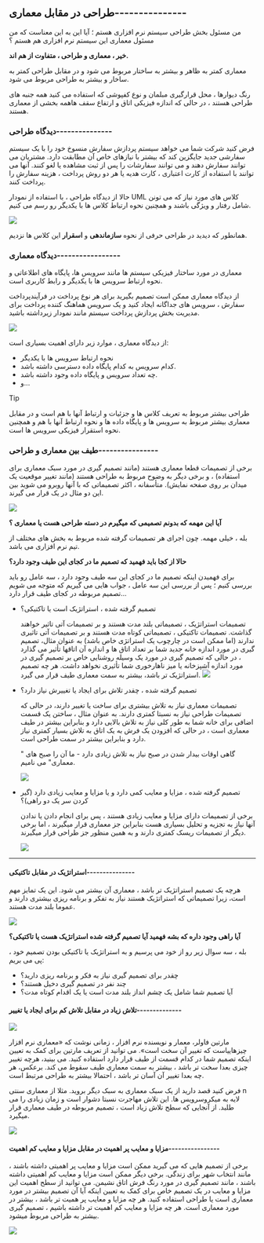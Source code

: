 ## طراحی در مقابل معماری---------------

من مسئول بخش طراحی سیستم نرم افزاری هستم ؛ آیا این به این معناست که من مسئول معماری این سیستم نرم افزاری هم هستم ؟

**خیر ، معماری و طراحی ، متفاوت از هم اند.**

معماری کمتر به ظاهر و بیشتر به ساختار مربوط می شود و در مقابل طراحی کمتر به ساخار و بیشتر به طراحی مربوط می شود.

رنگ دیوارها ، محل قرارگیری مبلمان و نوع کفپوشی که استفاده می کنید همه جنبه های طراحی هستند ، در حالی که اندازه فیزیکی اتاق و ارتفاع سقف هاهمه بخشی از معماری هستند.

### دیدگاه طراحی---------------

فرض کنید شرکت شما می خواهد سیستم پردازش سفارش منسوخ خود را با یک سیستم سفارشی جدید جایگزین کند که بیشتر با نیازهای خاص آن مطابقت دارد. مشتریان می توانند سفارش دهند و می توانند سفارشات را پس از ثبت مشاهده یا لغو کنند. آنها می توانند با استفاده از کارت اعتباری ، کارت هدیه یا هر دو روش پرداخت ، هزینه سفارش را پرداخت کنند.

حالا از دیدگاه طراحی ، با استفاده از نمودار UML کلاس های مورد نیاز که می تونن شامل رفتار و ویژگی باشند و همچنین نحوه ارتباط کلاس ها با یکدیگر رو رسم می کنیم.

![](Pasted%20image%2020240321125135.png)

همانطور که دیدید در طراحی حرفی از نحوه **سازماندهی** و **اسقرار** این کلاس ها نزدیم.

### دیدگاه معماری-----------------

معماری در مورد ساختار فیزیکی سیستم ها مانند سرویس ها، پایگاه های اطلاعاتی و نحوه ارتباط سرویس ها با یکدیگر و رابط کاربری است.

از دیدگاه معماری ممکن است تصمیم بگیرید برای هر نوع پرداخت در فرآیندپرداخت سفارش ، سرویس های جداگانه ایجاد کنید و یک سرویس هماهنگ کننده پرداخت برای مدیریت بخش پردازش پرداخت سیستم مانند نمودار زیرداشته باشید.

![](Pasted%20image%2020240321125722.png)

از دیدگاه معماری ، موارد زیر دارای اهمیت بسیاری است:
- نحوه ارتباط سرویس ها با یکدیگر
- کدام سرویس به کدام پایگاه داده دسترسی داشته باشد.
- چه تعداد سرویس و پایگاه داده وجود داشته باشد.
- و...

>[!tip]
>طراحی بیشتر مربوط به تعریف کلاس ها و جزئیات و ارتباط آنها با هم است و در مقابل معماری بیشتر مربوط به سرویس ها و پایگاه داده ها و نحوه ارتباط آنها با هم و همچنین نحوه استقرار فیزیکی سرویس ها است.

### طیف بین معماری و طراحی----------------

برخی از تصمیمات قطعا معماری هستند (مانند تصمیم گیری در مورد سبک معماری برای استفاده) ، و برخی دیگر به وضوح مربوط به طراحی هستند (مانند تغییر موقعیت یک میدان بر روی صفحه نمایش). متأسفانه ، اکثر تصمیماتی که با آنها روبرو می شوید بین این دو مثال در یک قرار می گیرند.

![](Pasted%20image%2020240321130328.png)

**آیا این مهمه که بدونم تصمیمی که میگیرم در دسته طراحی هست یا معماری ؟**

بله ، خیلی مهمه. چون اجرای هر تصمیمات گرفته شده مربوط به بخش های مختلف از تیم نرم افزاری می باشد.

**حالا از کجا باید فهمید که تصمیم ما در کجای این طیف وجود دارد؟**

برای فهمیدن اینکه تصمیم ما در کجای این سه طیف وجود دارد ، سه عامل رو باید بررسی کنیم ؛ پس از بررسی این سه عامل ، جواب هایی می گیریم که متوجه می شویم تصمیم مربوطه در کجای طیف قرار دارد...

- تصمیم گرفته شده ، استراتژیک است یا تاکتیکی؟
  
  تصمیمات استراتژیک ، تصمیماتی بلند مدت هستند و بر تصمیمات آتی تاثیر خواهند گذاشت.
  تصمیمات تاکتیکی ، تصمیماتی کوتاه مدت هستند و بر تصمیمات آتی تاثیری ندارند (اما ممکن است در چارچوب یک استراتژی خاص باشد)
   به عنوان مثال، تصمیم گیری در مورد اندازه خانه جدید شما بر تعداد اتاق ها و اندازه آن اتاقها تأثیر می گذارد ، در حالی که تصمیم گیری در مورد یک وسیله روشنایی خاص بر تصمیم گیری در مورد اندازه آشپزخانه یا میز ناهارخوری شما تأثیری نخواهد داشت. هر چه تصمیم استراتژیک تر باشد، بیشتر به سمت معماری طیف قرار می گیرد.
   ![](Pasted%20image%2020240321131854.png)

- تصمیم گرفته شده ، چقدر تلاش برای ایجاد یا تغییرش نیاز دارد؟
  
  تصمیمات معماری نیاز به تلاش بیشتری برای ساخت یا تغییر دارند، در حالی که تصمیمات طراحی نیاز به نسبتا کمتری دارند. به عنوان مثال ، ساختن یک قسمت اضافی برای خانه شما به طور کلی نیاز به تلاش بالایی دارد و بنابراین بیشتر در طیف معماری است ، در حالی که افزودن یک فرش به یک اتاق به تلاش بسیار کمتری نیاز دارد و بنابراین بیشتر در سمت طراحی است.
  
  گاهی اوقات بیدار شدن در صبح نیاز به تلاش زیادی دارد - ما آن را صبح های " معماری" می نامیم.
  
  ![](Pasted%20image%2020240321132236.png)
  
- تصمیم گرفته شده ، مزایا و معایب کمی دارد و یا مزایا و معایب زیادی دارد (گیر کردن سر یک دو راهی)؟
  
  برخی از تصمیمات دارای مزایا و معایب زیادی هستند ، پس برای انجام دادن یا ندادن آنها نیاز به تجزیه و تحلیل بسیاری هست بنابراین جز معماری قرار میگیرند ، اما برخی دیگر از تصمیمات ریسک کمتری دارند و به همین منظور جز طراحی قرار میگیرند.
  
  ![](Pasted%20image%2020240321132755.png)

---

#### استراتژیک در مقابل تاکتیکی---------------

هرچه یک تصمیم استراتژیک تر باشد ، معماری آن بیشتر می شود. این یک تمایز مهم است، زیرا تصمیماتی که استراتژیک هستند نیاز به تفکر و برنامه ریزی بیشتری دارند و عموما بلند مدت هستند.

![](Pasted%20image%2020240321133309.png)

**آیا راهی وجود داره که بشه فهمید آیا تصمیم گرفته شده استراتژیک هست یا تاکتیکی؟**

بله ، سه سوال زیر رو از خود می پرسیم و به استراتژیک یا تاکتیکی بودن تصمیم خود ، پی می بریم:

- چقدر برای تصمیم گیری نیاز به فکر و برنامه ریزی دارید؟
- چند نفر در تصمیم گیری دخیل هستند؟
- آیا تصمیم شما شامل یک چشم انداز بلند مدت است یا یک اقدام کوتاه مدت؟


#### تلاش زیاد در مقابل تلاش کم برای ایجاد یا تغییر--------------

![](Pasted%20image%2020240321134107.png)

مارتین فاولر،  معمار و نویسنده نرم افزار ، زمانی نوشت که «معماری نرم افزار چیزهاییاست که تغییر آن سخت است». می توانید از تعریف مارتین برای کمک به تعیین اینکه تصمیم شما در کدام قسمت از طیف قرار دارد استفاده کنید. می بینید، هرچه تغییر چیزی بعدا سخت تر باشد ، بیشتر به سمت معماری طیف سقوط می کند. برعکس، هر چه بعدا تغییر آن آسان تر باشد ، احتمالا بیشتر به طراحی مرتبط است.

فرض کنید قصد دارید از یک سبک معماری به سبک دیگر بروید. مثلا از معماری سنتی n لایه به میکروسرویس ها. این تلاش مهاجرت نسبتا دشوار است و زمان زیادی را می طلبد. از آنجایی که سطح تلاش زیاد است ، تصمیم مربوطه در طیف معماری قرار میگیرد.

![](Pasted%20image%2020240321134343.png)

#### مزایا و معایب پر اهمیت در مقابل مزایا و معایب کم اهمیت----------------

برخی از تصمیم هایی که می گیرید ممکن است مزایا و معایب پر اهمیتی داشته باشند ، مانند انتخاب شهر برای زندگی. برخی دیگر ممکن است مزایا و معایب کم اهمیتی داشته باشند ، مانند تصمیم گیری در مورد رنگ فرش اتاق نشیمن. می توانید از سطح اهمیت این مزایا و معایب در یک تصمیم خاص برای کمک به تعیین اینکه آیا آن تصمیم بیشتر در مورد معماری است یا طراحی استفاده کنید. هر چه مزایا و معایب پر همیت تر باشد ، بیشتر در مورد معماری است. هر چه مزایا و معایب کم اهمیت تر داشته باشیم ، تصمیم گیری بیشتر به طراحی مربوط میشود.

![](Pasted%20image%2020240321134915.png)


